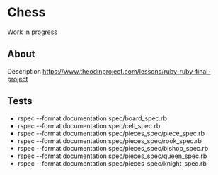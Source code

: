# Chess

Work in progress

## About

Description
https://www.theodinproject.com/lessons/ruby-ruby-final-project

## Tests

- rspec --format documentation spec/board_spec.rb
- rspec --format documentation spec/cell_spec.rb
- rspec --format documentation spec/pieces_spec/piece_spec.rb
- rspec --format documentation spec/pieces_spec/rook_spec.rb
- rspec --format documentation spec/pieces_spec/bishop_spec.rb
- rspec --format documentation spec/pieces_spec/queen_spec.rb
- rspec --format documentation spec/pieces_spec/knight_spec.rb
